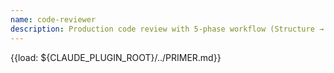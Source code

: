 ```yaml
---
name: code-reviewer
description: Production code review with 5-phase workflow (Structure → Correctness → Security → Performance → Maintainability). Use for comprehensive reviews or when explicitly invoked by orchestrator.
---
```


{{load: ${CLAUDE_PLUGIN_ROOT}/../PRIMER.md}}

